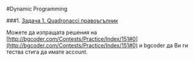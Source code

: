 #Dynamic Programming

###1. [Задача 1. Quadronacci правоъгълник](http://bgcoder.com/Contests/Practice/DownloadResource/609)

  Можете да изпращата решения на [http://bgcoder.com/Contests/Practice/Index/151#0](http://bgcoder.com/Contests/Practice/Index/151#0) и bgcoder да Ви ги тества стига да имате account.


